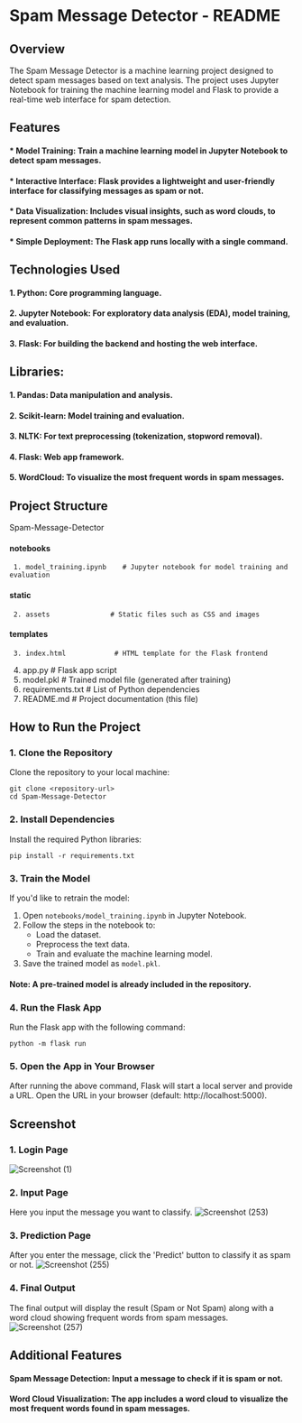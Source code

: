 # Spam Message Detector - README

## Overview
The Spam Message Detector is a machine learning project designed to detect spam messages based on text analysis. The project uses Jupyter Notebook for training the machine learning model and Flask to provide a real-time web interface for spam detection.

## Features
#### * Model Training: Train a machine learning model in Jupyter Notebook to detect spam messages.
#### * Interactive Interface: Flask provides a lightweight and user-friendly interface for classifying messages as spam or not.
#### * Data Visualization: Includes visual insights, such as word clouds, to represent common patterns in spam messages.
#### * Simple Deployment: The Flask app runs locally with a single command.

## Technologies Used
#### 1. Python: Core programming language.
#### 2. Jupyter Notebook: For exploratory data analysis (EDA), model training, and evaluation.
#### 3. Flask: For building the backend and hosting the web interface.

## Libraries:
#### 1. Pandas: Data manipulation and analysis.
#### 2. Scikit-learn: Model training and evaluation.
#### 3. NLTK: For text preprocessing (tokenization, stopword removal).
#### 4. Flask: Web app framework.
#### 5. WordCloud: To visualize the most frequent words in spam messages.

## Project Structure

Spam-Message-Detector

  #### notebooks
     1. model_training.ipynb    # Jupyter notebook for model training and evaluation
  #### static
     2. assets               # Static files such as CSS and images
  #### templates
     3. index.html            # HTML template for the Flask frontend
  4. app.py                    # Flask app script
  5. model.pkl                 # Trained model file (generated after training)
  6. requirements.txt          # List of Python dependencies
  7. README.md                 # Project documentation (this file)

## How to Run the Project
### 1. Clone the Repository
Clone the repository to your local machine:

    git clone <repository-url>
    cd Spam-Message-Detector

### 2. Install Dependencies
Install the required Python libraries:

    pip install -r requirements.txt

### 3. Train the Model
If you'd like to retrain the model:

1. Open `notebooks/model_training.ipynb` in Jupyter Notebook.
2. Follow the steps in the notebook to:
   * Load the dataset.
   * Preprocess the text data.
   * Train and evaluate the machine learning model.
3. Save the trained model as `model.pkl`.

#### Note: A pre-trained model is already included in the repository.

### 4. Run the Flask App
Run the Flask app with the following command:

    python -m flask run

### 5. Open the App in Your Browser
After running the above command, Flask will start a local server and provide a URL. Open the URL in your browser (default: http://localhost:5000).

## Screenshot
### 1. Login Page
![Screenshot (1)](https://github.com/user-attachments/assets/559433ae-75f7-4510-a850-d874f453ec86)

### 2. Input Page
Here you input the message you want to classify.
![Screenshot (253)](https://github.com/user-attachments/assets/4b7c7a44-bfac-46bc-8d5a-f6c6105649d6)

### 3. Prediction Page
After you enter the message, click the 'Predict' button to classify it as spam or not.
![Screenshot (255)](https://github.com/user-attachments/assets/43da0dd4-fd20-41b7-a5d4-bbff3a1346b1)

### 4. Final Output
The final output will display the result (Spam or Not Spam) along with a word cloud showing frequent words from spam messages.
![Screenshot (257)](https://github.com/user-attachments/assets/13fd912b-b605-472a-b0fd-08d4323f8e6b)

## Additional Features
#### Spam Message Detection: Input a message to check if it is spam or not.
#### Word Cloud Visualization: The app includes a word cloud to visualize the most frequent words found in spam messages.

